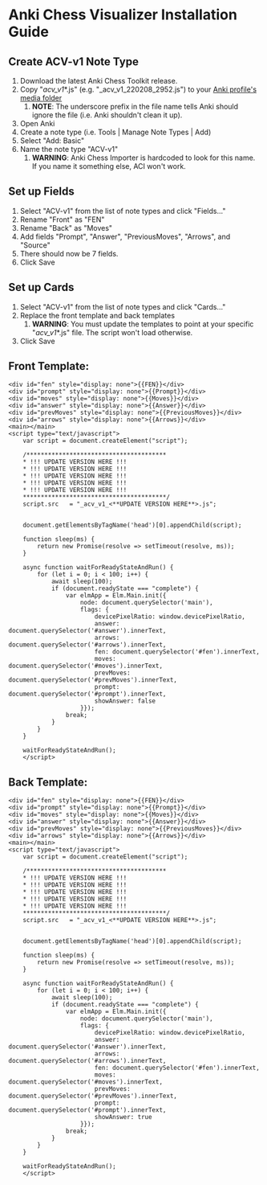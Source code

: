 # Anki Chess Visualizer Installation Guide

## Create ACV-v1 Note Type
1. Download the latest Anki Chess Toolkit release.
1. Copy "_acv_v1_*.js" (e.g. "_acv_v1_220208_2952.js") to your [Anki profile's media folder](https://docs.ankiweb.net/files.html#file-locations)
    1. **NOTE**: The underscore prefix in the file name tells Anki should ignore the file (i.e. Anki shouldn't clean it up).
1. Open Anki
1. Create a note type (i.e. Tools | Manage Note Types | Add)
1. Select "Add: Basic"
1. Name the note type "ACV-v1"
    1. **WARNING**: Anki Chess Importer is hardcoded to look for this name. If you name it something else, ACI won't work.

## Set up Fields
1. Select "ACV-v1" from the list of note types and click "Fields..."
1. Rename "Front" as "FEN"
1. Rename "Back" as "Moves"
1. Add fields "Prompt", "Answer", "PreviousMoves", "Arrows", and "Source"
1. There should now be 7 fields.
1. Click Save

## Set up Cards
1. Select "ACV-v1" from the list of note types and click "Cards..."
1. Replace the front template and back templates
    1. **WARNING**: You must update the templates to point at your specific "_acv_v1_*.js" file. The script won't load otherwise.
1. Click Save

## Front Template:
```
<div id="fen" style="display: none">{{FEN}}</div>
<div id="prompt" style="display: none">{{Prompt}}</div>
<div id="moves" style="display: none">{{Moves}}</div>
<div id="answer" style="display: none">{{Answer}}</div>
<div id="prevMoves" style="display: none">{{PreviousMoves}}</div>
<div id="arrows" style="display: none">{{Arrows}}</div>
<main></main>
<script type="text/javascript">
	var script = document.createElement("script");
    
    /***************************************
    * !!! UPDATE VERSION HERE !!!
    * !!! UPDATE VERSION HERE !!!
    * !!! UPDATE VERSION HERE !!!
    * !!! UPDATE VERSION HERE !!!
    * !!! UPDATE VERSION HERE !!!
    ****************************************/
	script.src   = "_acv_v1_<**UPDATE VERSION HERE**>.js";
	
    
    document.getElementsByTagName('head')[0].appendChild(script);

    function sleep(ms) {
        return new Promise(resolve => setTimeout(resolve, ms));
    }

    async function waitForReadyStateAndRun() {
        for (let i = 0; i < 100; i++) {
            await sleep(100);
            if (document.readyState === "complete") {
				var elmApp = Elm.Main.init({
					node: document.querySelector('main'),
                    flags: {
						devicePixelRatio: window.devicePixelRatio,
						answer: document.querySelector('#answer').innerText,
						arrows: document.querySelector('#arrows').innerText,
						fen: document.querySelector('#fen').innerText,
						moves: document.querySelector('#moves').innerText,
                        prevMoves: document.querySelector('#prevMoves').innerText,
						prompt: document.querySelector('#prompt').innerText,
						showAnswer: false
					}});
                break;
            }
        }
    }

    waitForReadyStateAndRun();
    </script>
```


## Back Template:
```
<div id="fen" style="display: none">{{FEN}}</div>
<div id="prompt" style="display: none">{{Prompt}}</div>
<div id="moves" style="display: none">{{Moves}}</div>
<div id="answer" style="display: none">{{Answer}}</div>
<div id="prevMoves" style="display: none">{{PreviousMoves}}</div>
<div id="arrows" style="display: none">{{Arrows}}</div>
<main></main>
<script type="text/javascript">
	var script = document.createElement("script");
    
    /***************************************
    * !!! UPDATE VERSION HERE !!!
    * !!! UPDATE VERSION HERE !!!
    * !!! UPDATE VERSION HERE !!!
    * !!! UPDATE VERSION HERE !!!
    * !!! UPDATE VERSION HERE !!!
    ****************************************/
	script.src   = "_acv_v1_<**UPDATE VERSION HERE**>.js";
	
    
    document.getElementsByTagName('head')[0].appendChild(script);

    function sleep(ms) {
        return new Promise(resolve => setTimeout(resolve, ms));
    }

    async function waitForReadyStateAndRun() {
        for (let i = 0; i < 100; i++) {
            await sleep(100);
            if (document.readyState === "complete") {
				var elmApp = Elm.Main.init({
					node: document.querySelector('main'),
                    flags: {
						devicePixelRatio: window.devicePixelRatio,
						answer: document.querySelector('#answer').innerText,
						arrows: document.querySelector('#arrows').innerText,
						fen: document.querySelector('#fen').innerText,
						moves: document.querySelector('#moves').innerText,
                        prevMoves: document.querySelector('#prevMoves').innerText,
						prompt: document.querySelector('#prompt').innerText,
						showAnswer: true
					}});
                break;
            }
        }
    }

    waitForReadyStateAndRun();
    </script>
```